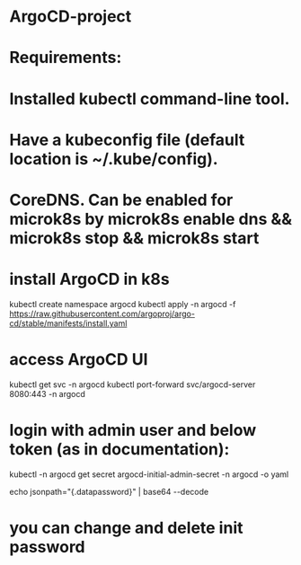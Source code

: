# ArgoCD-project

# Requirements:

# Installed kubectl command-line tool.
# Have a kubeconfig file (default location is ~/.kube/config).
# CoreDNS. Can be enabled for microk8s by microk8s enable dns && microk8s stop && microk8s start

# install ArgoCD in k8s
kubectl create namespace argocd
kubectl apply -n argocd -f https://raw.githubusercontent.com/argoproj/argo-cd/stable/manifests/install.yaml

# access ArgoCD UI
kubectl get svc -n argocd
kubectl port-forward svc/argocd-server 8080:443 -n argocd


# login with admin user and below token (as in documentation):
kubectl -n argocd get secret argocd-initial-admin-secret -n argocd -o yaml

echo jsonpath="{.datapassword}" | base64 --decode

# you can change and delete init password
